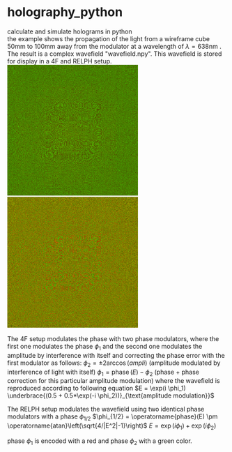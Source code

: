 # holography_python
calculate and simulate holograms in python<br>
the example shows the propagation of the light from a wireframe cube 50mm to 100mm away from the modulator at a wavelength of $\lambda=638$nm .
The result is a complex wavefield "wavefield.npy".
This wavefield is stored for display in a 4F and RELPH setup.
<img src="4F.png" style="width:300px">
<img src="RELPH.png" style="width:300px">

The 4F setup modulates the phase with two phase modulators, where the first one modulates the phase $\phi_1$ and the second one modulates the amplitude by interference with itself and correcting the phase error with the first modulator as follows:
$\phi_2 = \pm 2 \operatorname{arccos}(ampli)$
(amplitude modulated by interference of light with itself)
$\phi_1 = \operatorname{phase}(E) - \phi_2$
(phase + phase correction for this particular amplitude modulation)
where the wavefield is reproduced according to following equation
$E = \exp(i \phi_1) \underbrace{(0.5 + 0.5*\exp(-i \phi_2))}_{\text{amplitude modulation}}$

The RELPH setup modulates the wavefield using two identical phase modulators with a phase $\phi_{1/2}$
$\phi_{1/2} = \operatorname{phase}(E) \pm \operatorname{atan}\left(\sqrt{4/|E^2|-1}\right)$
$E = \exp(i \phi_1) + \exp(i \phi_2)$

phase $\phi_1$ is encoded with a red and phase $\phi_2$ with a green color.
